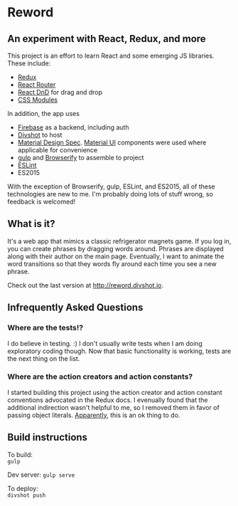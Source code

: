 # Reword
## An experiment with React, Redux, and more

This project is an effort to learn React and some emerging JS libraries. These include:
* [Redux](https://github.com/rackt/redux)
* [React Router](https://github.com/rackt/react-router)
* [React DnD](https://github.com/gaearon/react-dnd) for drag and drop
* [CSS Modules](https://github.com/css-modules/css-modules)

In addition, the app uses  
* [Firebase](https://www.firebase.com/) as a backend, including auth
* [Divshot](https://divshot.com/) to host
* [Material Design Spec](https://www.google.com/design/spec/material-design/introduction.html).  [Material UI](http://www.material-ui.com/#/home) components were used where applicable for convenience
* [gulp](https://github.com/gulpjs/gulp) and [Browserify](https://github.com/substack/node-browserify) to assemble to project
* [ESLint](http://eslint.org/)
* ES2015

With the exception of Browserify, gulp, ESLint, and ES2015, all of these technologies are new to me. I'm probably doing lots of stuff wrong, so feedback is welcomed!

## What is it?
It's a web app that mimics a classic refrigerator magnets game. If you log in, you can create phrases by dragging words around. Phrases are displayed along with their author on the main page. Eventually, I want to animate the word transitions so that they words fly around each time you see a new phrase.

Check out the last version at http://reword.divshot.io.

## Infrequently Asked Questions
### Where are the tests!?
I do believe in testing. :) I don't usually write tests when I am doing exploratory coding though. Now that basic functionality is working, tests are the next thing on the list.

### Where are the action creators and action constants?
I started building this project using the action creator and action constant conventions advocated in the Redux docs. I evenually found that the additional indirection wasn't helpful to me, so I removed them in favor of passing object literals. [Apparently](http://rackt.org/redux/docs/basics/Actions.html#note-on-boilerplate), this is an ok thing to do.

## Build instructions

To build:  
`gulp`

Dev server:
`gulp serve`

To deploy:  
`divshot push`
